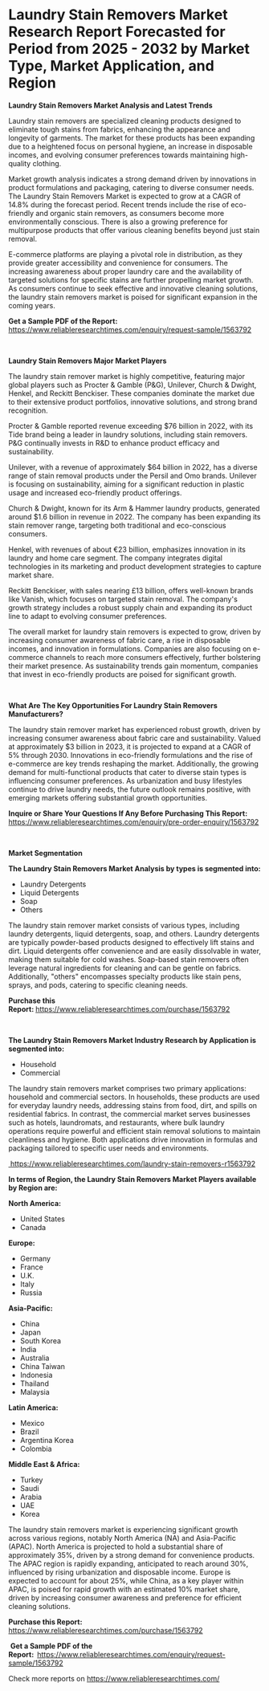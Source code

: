 <p><h1>Laundry Stain Removers Market Research Report Forecasted for Period from 2025 -  2032 by Market Type, Market Application, and Region</h1></p><p><strong>Laundry Stain Removers Market Analysis and Latest Trends</strong></p>
<p><p>Laundry stain removers are specialized cleaning products designed to eliminate tough stains from fabrics, enhancing the appearance and longevity of garments. The market for these products has been expanding due to a heightened focus on personal hygiene, an increase in disposable incomes, and evolving consumer preferences towards maintaining high-quality clothing. </p><p>Market growth analysis indicates a strong demand driven by innovations in product formulations and packaging, catering to diverse consumer needs. The Laundry Stain Removers Market is expected to grow at a CAGR of 14.8% during the forecast period. Recent trends include the rise of eco-friendly and organic stain removers, as consumers become more environmentally conscious. There is also a growing preference for multipurpose products that offer various cleaning benefits beyond just stain removal. </p><p>E-commerce platforms are playing a pivotal role in distribution, as they provide greater accessibility and convenience for consumers. The increasing awareness about proper laundry care and the availability of targeted solutions for specific stains are further propelling market growth. As consumers continue to seek effective and innovative cleaning solutions, the laundry stain removers market is poised for significant expansion in the coming years.</p></p>
<p><strong>Get a Sample PDF of the Report:&nbsp;</strong> <a href="https://www.reliableresearchtimes.com/enquiry/request-sample/1563792?utm_campaign=3518&utm_medium=2&utm_source=Github&utm_content=ia&utm_term=05042025&utm_id=laundry-stain-removers">https://www.reliableresearchtimes.com/enquiry/request-sample/1563792</a></p>
<p>&nbsp;</p>
<p><strong>Laundry Stain Removers Major Market Players</strong></p>
<p><p>The laundry stain remover market is highly competitive, featuring major global players such as Procter & Gamble (P&G), Unilever, Church & Dwight, Henkel, and Reckitt Benckiser. These companies dominate the market due to their extensive product portfolios, innovative solutions, and strong brand recognition.</p><p>Procter & Gamble reported revenue exceeding $76 billion in 2022, with its Tide brand being a leader in laundry solutions, including stain removers. P&G continually invests in R&D to enhance product efficacy and sustainability.</p><p>Unilever, with a revenue of approximately $64 billion in 2022, has a diverse range of stain removal products under the Persil and Omo brands. Unilever is focusing on sustainability, aiming for a significant reduction in plastic usage and increased eco-friendly product offerings.</p><p>Church & Dwight, known for its Arm & Hammer laundry products, generated around $1.6 billion in revenue in 2022. The company has been expanding its stain remover range, targeting both traditional and eco-conscious consumers.</p><p>Henkel, with revenues of about €23 billion, emphasizes innovation in its laundry and home care segment. The company integrates digital technologies in its marketing and product development strategies to capture market share.</p><p>Reckitt Benckiser, with sales nearing £13 billion, offers well-known brands like Vanish, which focuses on targeted stain removal. The company's growth strategy includes a robust supply chain and expanding its product line to adapt to evolving consumer preferences.</p><p>The overall market for laundry stain removers is expected to grow, driven by increasing consumer awareness of fabric care, a rise in disposable incomes, and innovation in formulations. Companies are also focusing on e-commerce channels to reach more consumers effectively, further bolstering their market presence. As sustainability trends gain momentum, companies that invest in eco-friendly products are poised for significant growth.</p></p>
<p>&nbsp;</p>
<p><strong>What Are The Key Opportunities For Laundry Stain Removers Manufacturers?</strong></p>
<p><p>The laundry stain remover market has experienced robust growth, driven by increasing consumer awareness about fabric care and sustainability. Valued at approximately $3 billion in 2023, it is projected to expand at a CAGR of 5% through 2030. Innovations in eco-friendly formulations and the rise of e-commerce are key trends reshaping the market. Additionally, the growing demand for multi-functional products that cater to diverse stain types is influencing consumer preferences. As urbanization and busy lifestyles continue to drive laundry needs, the future outlook remains positive, with emerging markets offering substantial growth opportunities.</p></p>
<p><strong>Inquire or Share Your Questions If Any Before Purchasing This Report:</strong> <a href="https://www.reliableresearchtimes.com/enquiry/pre-order-enquiry/1563792?utm_campaign=3518&utm_medium=2&utm_source=Github&utm_content=ia&utm_term=05042025&utm_id=laundry-stain-removers">https://www.reliableresearchtimes.com/enquiry/pre-order-enquiry/1563792</a></p>
<p>&nbsp;</p>
<p><strong>Market Segmentation</strong></p>
<p><strong>The Laundry Stain Removers Market Analysis by types is segmented into:</strong></p>
<p><ul><li>Laundry Detergents</li><li>Liquid Detergents</li><li>Soap</li><li>Others</li></ul></p>
<p><p>The laundry stain remover market consists of various types, including laundry detergents, liquid detergents, soap, and others. Laundry detergents are typically powder-based products designed to effectively lift stains and dirt. Liquid detergents offer convenience and are easily dissolvable in water, making them suitable for cold washes. Soap-based stain removers often leverage natural ingredients for cleaning and can be gentle on fabrics. Additionally, "others" encompasses specialty products like stain pens, sprays, and pods, catering to specific cleaning needs.</p></p>
<p><strong>Purchase this Report:&nbsp;</strong><a href="https://www.reliableresearchtimes.com/purchase/1563792?utm_campaign=3518&utm_medium=2&utm_source=Github&utm_content=ia&utm_term=05042025&utm_id=laundry-stain-removers">https://www.reliableresearchtimes.com/purchase/1563792</a></p>
<p>&nbsp;</p>
<p><strong>The Laundry Stain Removers Market Industry Research by Application is segmented into:</strong></p>
<p><ul><li>Household</li><li>Commercial</li></ul></p>
<p><p>The laundry stain removers market comprises two primary applications: household and commercial sectors. In households, these products are used for everyday laundry needs, addressing stains from food, dirt, and spills on residential fabrics. In contrast, the commercial market serves businesses such as hotels, laundromats, and restaurants, where bulk laundry operations require powerful and efficient stain removal solutions to maintain cleanliness and hygiene. Both applications drive innovation in formulas and packaging tailored to specific user needs and environments.</p></p>
<p><a href="https://www.reliableresearchtimes.com/laundry-stain-removers-r1563792?utm_campaign=3518&utm_medium=2&utm_source=Github&utm_content=ia&utm_term=05042025&utm_id=laundry-stain-removers">&nbsp;https://www.reliableresearchtimes.com/laundry-stain-removers-r1563792</a></p>
<p><strong>In terms of Region, the Laundry Stain Removers Market Players available by Region are:</strong></p>
<p>
    <p> <strong> North America: </strong>
        <ul>
            <li>United States</li>
            <li>Canada</li>
        </ul>
        </p> 
    <p> <strong> Europe: </strong>
        <ul>
            <li>Germany</li>
            <li>France</li>
            <li>U.K.</li>
            <li>Italy</li>
            <li>Russia</li>
        </ul>
        </p> 
    <p> <strong> Asia-Pacific: </strong>
        <ul>
            <li>China</li>
            <li>Japan</li>
            <li>South Korea</li>
            <li>India</li>
            <li>Australia</li>
            <li>China Taiwan</li>
            <li>Indonesia</li>
            <li>Thailand</li>
            <li>Malaysia</li>
        </ul>
        </p> 
    <p> <strong> Latin America: </strong>
        <ul>
            <li>Mexico</li>
            <li>Brazil</li>
            <li>Argentina Korea</li>
            <li>Colombia</li>
        </ul>
        </p> 
    <p> <strong> Middle East & Africa: </strong>
        <ul>
            <li>Turkey</li>
            <li>Saudi</li>
            <li>Arabia</li>
            <li>UAE</li>
            <li>Korea</li>
        </ul>
    </p>
    </p>
<p><p>The laundry stain removers market is experiencing significant growth across various regions, notably North America (NA) and Asia-Pacific (APAC). North America is projected to hold a substantial share of approximately 35%, driven by a strong demand for convenience products. The APAC region is rapidly expanding, anticipated to reach around 30%, influenced by rising urbanization and disposable income. Europe is expected to account for about 25%, while China, as a key player within APAC, is poised for rapid growth with an estimated 10% market share, driven by increasing consumer awareness and preference for efficient cleaning solutions.</p></p>
<p><strong>Purchase this Report: </strong><a href="https://www.reliableresearchtimes.com/purchase/1563792?utm_campaign=3518&utm_medium=2&utm_source=Github&utm_content=ia&utm_term=05042025&utm_id=laundry-stain-removers">https://www.reliableresearchtimes.com/purchase/1563792</a></p>
<p>&nbsp;<strong>Get a Sample PDF of the Report:&nbsp;&nbsp;</strong><a href="https://www.reliableresearchtimes.com/enquiry/request-sample/1563792?utm_campaign=3518&utm_medium=2&utm_source=Github&utm_content=ia&utm_term=05042025&utm_id=laundry-stain-removers">https://www.reliableresearchtimes.com/enquiry/request-sample/1563792</a></p>
<p><strong></strong></p>
<p>Check more reports on <a href="https://www.reliableresearchtimes.com/?utm_campaign=3518&utm_medium=2&utm_source=Github&utm_content=ia&utm_term=05042025&utm_id=laundry-stain-removers">https://www.reliableresearchtimes.com/</a></p>